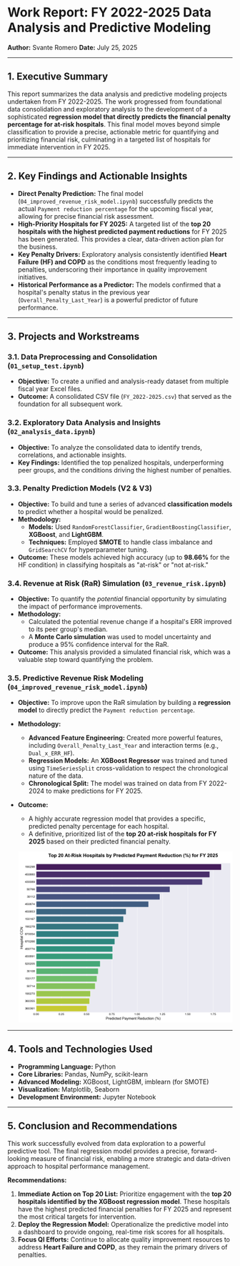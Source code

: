 # Work Report: FY 2022-2025 Data Analysis and Predictive Modeling

**Author:** Svante Romero
**Date:** July 25, 2025

---

## 1. Executive Summary

This report summarizes the data analysis and predictive modeling projects undertaken from FY 2022-2025. The work progressed from foundational data consolidation and exploratory analysis to the development of a sophisticated **regression model that directly predicts the financial penalty percentage for at-risk hospitals**. This final model moves beyond simple classification to provide a precise, actionable metric for quantifying and prioritizing financial risk, culminating in a targeted list of hospitals for immediate intervention in FY 2025.

---

## 2. Key Findings and Actionable Insights

* **Direct Penalty Prediction:** The final model (`04_improved_revenue_risk_model.ipynb`) successfully predicts the actual `Payment reduction percentage` for the upcoming fiscal year, allowing for precise financial risk assessment.
* **High-Priority Hospitals for FY 2025:** A targeted list of the **top 20 hospitals with the highest predicted payment reductions** for FY 2025 has been generated. This provides a clear, data-driven action plan for the business.
* **Key Penalty Drivers:** Exploratory analysis consistently identified **Heart Failure (HF) and COPD** as the conditions most frequently leading to penalties, underscoring their importance in quality improvement initiatives.
* **Historical Performance as a Predictor:** The models confirmed that a hospital's penalty status in the previous year (`Overall_Penalty_Last_Year`) is a powerful predictor of future performance.

---

## 3. Projects and Workstreams

### 3.1. Data Preprocessing and Consolidation (`01_setup_test.ipynb`)

* **Objective:** To create a unified and analysis-ready dataset from multiple fiscal year Excel files.
* **Outcome:** A consolidated CSV file (`FY_2022-2025.csv`) that served as the foundation for all subsequent work.

### 3.2. Exploratory Data Analysis and Insights (`02_analysis_data.ipynb`)

* **Objective:** To analyze the consolidated data to identify trends, correlations, and actionable insights.
* **Key Findings:** Identified the top penalized hospitals, underperforming peer groups, and the conditions driving the highest number of penalties.

### 3.3. Penalty Prediction Models (V2 & V3)

* **Objective:** To build and tune a series of advanced **classification models** to predict whether a hospital would be penalized.
* **Methodology:**
    * **Models:** Used `RandomForestClassifier`, `GradientBoostingClassifier`, **XGBoost**, and **LightGBM**.
    * **Techniques:** Employed **SMOTE** to handle class imbalance and `GridSearchCV` for hyperparameter tuning.
* **Outcome:** These models achieved high accuracy (up to **98.66%** for the HF condition) in classifying hospitals as "at-risk" or "not at-risk."

### 3.4. Revenue at Risk (RaR) Simulation (`03_revenue_risk.ipynb`)

* **Objective:** To quantify the *potential* financial opportunity by simulating the impact of performance improvements.
* **Methodology:**
    * Calculated the potential revenue change if a hospital's ERR improved to its peer group's median.
    * A **Monte Carlo simulation** was used to model uncertainty and produce a 95% confidence interval for the RaR.
* **Outcome:** This analysis provided a simulated financial risk, which was a valuable step toward quantifying the problem.

### 3.5. Predictive Revenue Risk Modeling (`04_improved_revenue_risk_model.ipynb`)

* **Objective:** To improve upon the RaR simulation by building a **regression model** to directly predict the `Payment reduction percentage`.
* **Methodology:**
    * **Advanced Feature Engineering:** Created more powerful features, including `Overall_Penalty_Last_Year` and interaction terms (e.g., `Dual_x_ERR_HF`).
    * **Regression Models:** An **XGBoost Regressor** was trained and tuned using `TimeSeriesSplit` cross-validation to respect the chronological nature of the data.
    * **Chronological Split:** The model was trained on data from FY 2022-2024 to make predictions for FY 2025.
* **Outcome:**
    * A highly accurate regression model that provides a specific, predicted penalty percentage for each hospital.
    * A definitive, prioritized list of the **top 20 at-risk hospitals for FY 2025** based on their predicted financial penalty.

    ![alt text](image.png)

---

## 4. Tools and Technologies Used

* **Programming Language:** Python
* **Core Libraries:** Pandas, NumPy, scikit-learn
* **Advanced Modeling:** XGBoost, LightGBM, imblearn (for SMOTE)
* **Visualization:** Matplotlib, Seaborn
* **Development Environment:** Jupyter Notebook

---

## 5. Conclusion and Recommendations

This work successfully evolved from data exploration to a powerful predictive tool. The final regression model provides a precise, forward-looking measure of financial risk, enabling a more strategic and data-driven approach to hospital performance management.

**Recommendations:**

1.  **Immediate Action on Top 20 List:** Prioritize engagement with the **top 20 hospitals identified by the XGBoost regression model**. These hospitals have the highest predicted financial penalties for FY 2025 and represent the most critical targets for intervention.
2.  **Deploy the Regression Model:** Operationalize the predictive model into a dashboard to provide ongoing, real-time risk scores for all hospitals.
3.  **Focus QI Efforts:** Continue to allocate quality improvement resources to address **Heart Failure and COPD**, as they remain the primary drivers of penalties.
